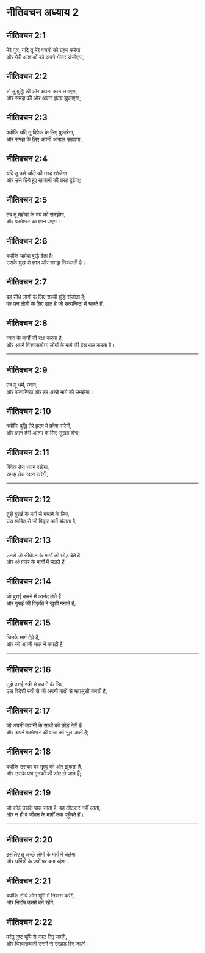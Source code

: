 # नीतिवचन अध्याय 2

## नीतिवचन 2:1

मेरे पुत्र, यदि तू मेरे वचनों को ग्रहण करेगा  
और मेरी आज्ञाओं को अपने भीतर संजोएगा,

## नीतिवचन 2:2

तो तू बुद्धि की ओर अपना कान लगाएगा,  
और समझ की ओर अपना हृदय झुकाएगा;

## नीतिवचन 2:3

क्योंकि यदि तू विवेक के लिए पुकारेगा,  
और समझ के लिए अपनी आवाज़ उठाएगा;

## नीतिवचन 2:4

यदि तू उसे चाँदी की तरह खोजेगा  
और उसे छिपे हुए खजानों की तरह ढूंढेगा;

## नीतिवचन 2:5

तब तू यहोवा के भय को समझेगा,  
और परमेश्वर का ज्ञान पाएगा।

## नीतिवचन 2:6

क्योंकि यहोवा बुद्धि देता है;  
उसके मुख से ज्ञान और समझ निकलती है।

## नीतिवचन 2:7

वह सीधे लोगों के लिए सच्ची बुद्धि संजोता है;  
वह उन लोगों के लिए ढाल है जो सत्यनिष्ठा में चलते हैं,

## नीतिवचन 2:8

न्याय के मार्गों की रक्षा करता है,  
और अपने विश्वासयोग्य लोगों के मार्ग की देखभाल करता है।

---

## नीतिवचन 2:9

तब तू धर्म, न्याय,  
और सत्यनिष्ठा और हर अच्छे मार्ग को समझेगा।

## नीतिवचन 2:10

क्योंकि बुद्धि तेरे हृदय में प्रवेश करेगी,  
और ज्ञान तेरी आत्मा के लिए सुखद होगा;

## नीतिवचन 2:11

विवेक तेरा ध्यान रखेगा,  
समझ तेरा रक्षण करेगी,

---

## नीतिवचन 2:12

तुझे बुराई के मार्ग से बचाने के लिए,  
उस व्यक्ति से जो विकृत बातें बोलता है;

## नीतिवचन 2:13

उनसे जो सीधेपन के मार्गों को छोड़ देते हैं  
और अंधकार के मार्गों में चलते हैं;

## नीतिवचन 2:14

जो बुराई करने में आनंद लेते हैं  
और बुराई की विकृति में खुशी मनाते हैं;

## नीतिवचन 2:15

जिनके मार्ग टेढ़े हैं,  
और जो अपनी चाल में कपटी हैं;

---

## नीतिवचन 2:16

तुझे पराई स्त्री से बचाने के लिए,  
उस विदेशी स्त्री से जो अपनी बातों से चापलूसी करती है,

## नीतिवचन 2:17

जो अपनी जवानी के साथी को छोड़ देती है  
और अपने परमेश्वर की वाचा को भूल जाती है;

## नीतिवचन 2:18

क्योंकि उसका घर मृत्यु की ओर झुकता है,  
और उसके पथ मृतकों की ओर ले जाते हैं;

## नीतिवचन 2:19

जो कोई उसके पास जाता है, वह लौटकर नहीं आता,  
और न ही वे जीवन के मार्गों तक पहुँचते हैं।

---

## नीतिवचन 2:20

इसलिए तू अच्छे लोगों के मार्ग में चलेगा  
और धर्मियों के पथों पर बना रहेगा।

## नीतिवचन 2:21

क्योंकि सीधे लोग भूमि में निवास करेंगे,  
और निर्दोष उसमें बने रहेंगे;

## नीतिवचन 2:22

परंतु दुष्ट भूमि से काट दिए जाएंगे,  
और विश्वासघाती उसमें से उखाड़ दिए जाएंगे।
